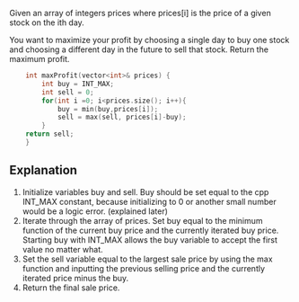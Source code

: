 Given an array of integers prices where prices[i] is the price of a given stock on the ith day.

You want to maximize your profit by choosing a single day to buy one stock and choosing a different day in the future to sell that stock. Return the maximum profit.

```cpp
    int maxProfit(vector<int>& prices) {
        int buy = INT_MAX;
        int sell = 0;
        for(int i =0; i<prices.size(); i++){
            buy = min(buy,prices[i]);
            sell = max(sell, prices[i]-buy);
        }
    return sell;
    }
```

## Explanation

1. Initialize variables buy and sell. Buy should be set equal to the cpp INT_MAX constant, because initializing to 0 or another small number would be a logic error. (explained later)
2. Iterate through the array of prices. Set buy equal to the minimum function of the current buy price and the currently iterated buy price.  Starting buy with INT_MAX allows the buy variable to accept the first value no matter what.
3. Set the sell variable equal to the largest sale price by using the max function and inputting the previous selling price and the currently iterated price minus the buy.
4. Return the final sale price.